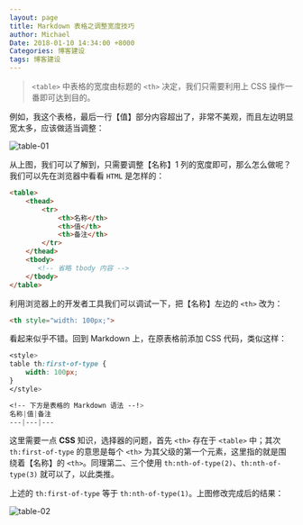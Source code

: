 ```yaml
---
layout: page
title: Markdown 表格之调整宽度技巧​
author: Michael
Date: 2018-01-10 14:34:00 +8000
Categories: 博客建设
tags: 博客建设
---
```


>`<table>` 中表格的宽度由标题的 `<th>` 决定，我们只需要利用上 CSS 操作一番即可达到目的。

例如，我这个表格，最后一行【值】部分内容超出了，非常不美观，而且左边明显宽太多，应该做适当调整： 

![table-01](http://upload-images.jianshu.io/upload_images/563374-be5669a7f818b844.png?imageMogr2/auto-orient/strip%7CimageView2/2/w/1240)

从上图，我们可以了解到，只需要调整【名称】1 列的宽度即可，那么怎么做呢？我们可以先在浏览器中看看 `HTML` 是怎样的：
   
   
```html
<table>
    <thead>
        <tr>
            <th>名称</th>
            <th>值</th>
            <th>备注</th>
        </tr>
    </thead>
    <tbody>
       <!-- 省略 tbody 内容 -->
    </tbody>
</table>
```

利用浏览器上的开发者工具我们可以调试一下，把【名称】左边的 `<th>` 改为：
   
   
```html
<th style="width: 100px;">
```

看起来似乎不错。回到 Markdown 上，在原表格前添加 CSS 代码，类似这样：

```css
<style>
table th:first-of-type {
    width: 100px;
}
</style>

<!-- 下方是表格的 Markdown 语法 --!>
名称|值|备注
---|---|---
```

这里需要一点 **CSS** 知识，选择器的问题，首先 `<th>` 存在于 `<table>` 中；其次 `th:first-of-type` 的意思是每个 `<th>` 为其父级的第一个元素，这里指的就是围绕着【名称】的 `<th>`。同理第二、三个使用 `th:nth-of-type(2)`、`th:nth-of-type(3)` 就可以了，以此类推。 

上述的 `th:first-of-type` 等于 `th:nth-of-type(1)`。上图修改完成后的结果： 

![table-02](http://upload-images.jianshu.io/upload_images/563374-5e36efeae8c94fa1.png?imageMogr2/auto-orient/strip%7CimageView2/2/w/1240)



